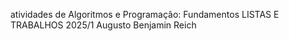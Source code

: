atividades de Algoritmos e Programação: Fundamentos
LISTAS E TRABALHOS 2025/1
Augusto Benjamin Reich
